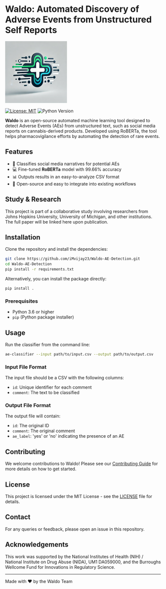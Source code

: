 # Waldo: Automated Discovery of Adverse Events from Unstructured Self Reports

<img src="images/logo.png" alt="Waldo Logo" width="200"/>

[![License: MIT](https://img.shields.io/badge/License-MIT-green.svg)](LICENSE) 
![Python Version](https://img.shields.io/badge/Python-3.6%2B-blue.svg)

**Waldo** is an open-source automated machine learning tool designed to detect Adverse Events (AEs) from unstructured text, such as social media reports on cannabis-derived products. Developed using RoBERTa, the tool helps pharmacovigilance efforts by automating the detection of rare events.

## Features
- 🌱 Classifies social media narratives for potential AEs
- 💻 Fine-tuned **RoBERTa** model with 99.66% accuracy
- 📊 Outputs results in an easy-to-analyze CSV format
- 🚀 Open-source and easy to integrate into existing workflows

## Study & Research
This project is part of a collaborative study involving researchers from Johns Hopkins University, University of Michigan, and other institutions. The full paper will be linked here upon publication.

## Installation

Clone the repository and install the dependencies:

```bash
git clone https://github.com/iMvijay23/Waldo-AE-Detection.git
cd Waldo-AE-Detection
pip install -r requirements.txt
```

Alternatively, you can install the package directly:

```bash
pip install .
```

### Prerequisites
- Python 3.6 or higher
- `pip` (Python package installer)

## Usage

Run the classifier from the command line:

```bash
ae-classifier --input path/to/input.csv --output path/to/output.csv
```

### Input File Format
The input file should be a CSV with the following columns:
- `id`: Unique identifier for each comment
- `comment`: The text to be classified

### Output File Format
The output file will contain:
- `id`: The original ID
- `comment`: The original comment
- `ae_label`: 'yes' or 'no' indicating the presence of an AE

## Contributing

We welcome contributions to Waldo! Please see our [Contributing Guide](CONTRIBUTING.md) for more details on how to get started.

## License

This project is licensed under the MIT License - see the [LICENSE](LICENSE) file for details.

## Contact

For any queries or feedback, please open an issue in this repository.

## Acknowledgements

This work was supported by the National Institutes of Health (NIH) / National Institute on Drug Abuse (NIDA), UM1 DA059000, and the Burroughs Wellcome Fund for Innovations in Regulatory Science.

---

Made with ❤️ by the Waldo Team